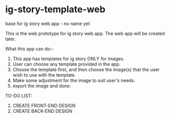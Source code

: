 # ig-story-template-web
 base for ig story web app - no name yet

 This is the web prototype for ig story web app. The web app will be created later.

What this app can do:-
1. This app has templates for ig story ONLY for images.
2. User can choose any template provided in the app.
3. Choose the template first, and then choose the image(s) that the user wish to use with the template.
4. Make some adjustment for the image to suit user's needs.
5. export the image and done.

TO-DO LIST:
1. CREATE FRONT-END DESIGN
2. CREATE BACK-END DESIGN